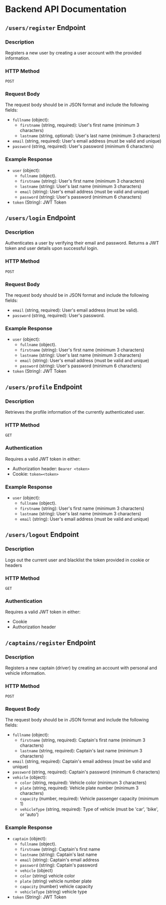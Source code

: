 # Backend API Documentation

## `/users/register` Endpoint

### Description

Registers a new user by creating a user account with the provided information.

### HTTP Method

`POST`

### Request Body

The request body should be in JSON format and include the following fields:

- `fullname` (object):
  - `firstname` (string, required): User's first name (minimum 3 characters)
  - `lastname` (string, optional): User's last name (minimum 3 characters)
- `email` (string, required): User's email address (must be valid and unique)
- `password` (string, required): User's password (minimum 6 characters)


### Example Response 

- `user` (object):
  - `fullname` (object).
   - `firstname` (string): User's first name (minimum 3 characters)
   - `lastname` (string): User's last name (minimum 3 characters)
  - `email` (string): User's email address (must be valid and unique)
  - `password` (string): User's password (minimum 6 characters)
- `token` (String): JWT Token


## `/users/login` Endpoint

### Description

Authenticates a user by verifying their email and password. Returns a JWT token and user details upon successful login.

### HTTP Method

`POST`

### Request Body

The request body should be in JSON format and include the following fields:

- `email` (string, required): User's email address (must be valid).
- `password` (string, required): User's password.

### Example Response

- `user` (object):
  - `fullname` (object).
   - `firstname` (string): User's first name (minimum 3 characters)
   - `lastname` (string): User's last name (minimum 3 characters)
  - `email` (string): User's email address (must be valid and unique)
  - `password` (string): User's password (minimum 6 characters)
- `token` (String): JWT Token




## `/users/profile` Endpoint

### Description

Retrieves the profile information of the currently authenticated user.

### HTTP Method

`GET`

### Authentication

Requires a valid JWT token in either:
- Authorization header: `Bearer <token>`
- Cookie: `token=<token>`

### Example Response

- `user` (object):
  - `fullname` (object).
   - `firstname` (string): User's first name (minimum 3 characters)
   - `lastname` (string): User's last name (minimum 3 characters)
  - `email` (string): User's email address (must be valid and unique)
  


## `/users/logout` Endpoint

### Description

Logs out the current user and blacklist the token provided in cookie or headers

### HTTP Method

`GET`

### Authentication

Requires a valid JWT token in either:
- Cookie
- Authorization header


## `/captains/register` Endpoint

### Description

Registers a new captain (driver) by creating an account with personal and vehicle information.

### HTTP Method

`POST`

### Request Body

The request body should be in JSON format and include the following fields:

- `fullname` (object):
  - `firstname` (string, required): Captain's first name (minimum 3 characters)
  - `lastname` (string, required): Captain's last name (minimum 3 characters)
- `email` (string, required): Captain's email address (must be valid and unique)
- `password` (string, required): Captain's password (minimum 6 characters)
- `vehicle` (object):
  - `color` (string, required): Vehicle color (minimum 3 characters)
  - `plate` (string, required): Vehicle plate number (minimum 3 characters)
  - `capacity` (number, required): Vehicle passenger capacity (minimum 1)
  - `vehicleType` (string, required): Type of vehicle (must be 'car', 'bike', or 'auto')


### Example Response
- `captain` (object):
  - `fullname` (object).
   - `firstname` (string): Captain's first name 
   - `lastname` (string): Captain's last name 
  - `email` (string): Captain's email address 
  - `password` (string): Captain's password 
  - `vehicle` (object)
   - `color` (string) vehicle color
   - `plate` (string) vehicle number plate
   - `capacity` (number) vehicle capacity
   - `vehicleType` (string) vehicle type
- `token` (String): JWT Token